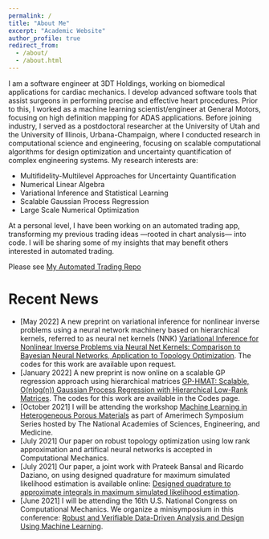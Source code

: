 ```yaml
---
permalink: /
title: "About Me"
excerpt: "Academic Website"
author_profile: true
redirect_from: 
  - /about/
  - /about.html
---
```

I am a software engineer at 3DT Holdings, working on biomedical applications for cardiac mechanics. I develop advanced software tools that assist surgeons in performing precise and effective heart procedures. Prior to this, I worked as a machine learning scientist/engineer at General Motors, focusing on high definition mapping for ADAS applications. Before joining industry, I served as a postdoctoral researcher at the University of Utah and the University of Illinois, Urbana-Champaign, where I conducted research in computational science and engineering, focusing on scalable computational algorithms for design optimization and uncertainty quantification of complex engineering systems. My research interests are:

* Multifidelity-Multilevel Approaches for Uncertainty Quantification 
* Numerical Linear Algebra 
* Variational Inference and Statistical Learning 
* Scalable Gaussian Process Regression
* Large Scale Numerical Optimization

At a personal level, I have been working on an automated trading app, transforming my previous trading ideas —rooted in chart analysis— into code. I will be sharing some of my insights that may benefit others interested in automated trading. 

Please see [My Automated Trading Repo](https://github.com/vahid28k/automated_trading)


Recent News
=========
- [May 2022] A new preprint on variational inference for nonlinear inverse problems using a neural network machinery based on hierarchical kernels, referred to as neural net kernels (NNK) [Variational Inference for Nonlinear Inverse Problems via Neural Net Kernels: Comparison to Bayesian Neural Networks, Application to Topology Optimization](https://arxiv.org/abs/2205.03681). The codes for this work are available upon request. 
- [January 2022] A new preprint is now online on a scalable GP regression approach using hierarchical matrices [GP-HMAT: Scalable, O(nlog(n)) Gaussian Process Regression with Hierarchical Low-Rank Matrices](https://arxiv.org/abs/2201.00888). The codes for this work are available in the Codes page.  
- [October 2021] I will be attending the workshop [Machine Learning in Heterogeneous Porous Materials](https://amerimech.mech.utah.edu/) as part of Amerimech Symposium Series hosted by The National Academies of Sciences, Engineering, and Medicine.
- [July 2021] Our paper on robust topology optimization using low rank approximation and artifical neural networks is accepted in Computational Mechanics. 
- [July 2021] Our paper, a joint work with Prateek Bansal and Ricardo Daziano, on using designed quadrature for maximum simulated likelihood estimation is available online: [Designed quadrature to approximate integrals in maximum simulated likelihood estimation](https://academic.oup.com/ectj/advance-article/doi/10.1093/ectj/utab023/6325166?guestAccessKey=e6e5e70a-5aac-4b0c-96d0-69275fc9c067).
- [June 2021] I will be attending the 16th U.S. National Congress on Computational Mechanics. We organize a minisymposium in this conference: [Robust and Verifiable Data-Driven Analysis and Design Using Machine Learning](http://16.usnccm.org/MS_322).
